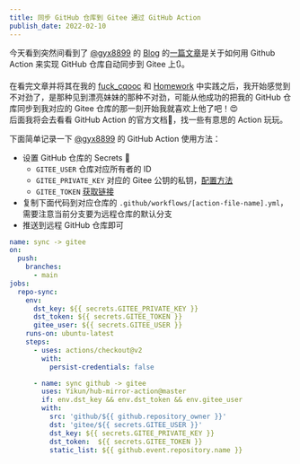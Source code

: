 ```yaml
---
title: 同步 GitHub 仓库到 Gitee 通过 GitHub Action
publish_date: 2022-02-10
---
```


今天看到突然间看到了 [@gyx8899](https://github.com/gyx8899) 的 [Blog](https://gyx8899.gitbook.io) 的[一篇文章](https://gyx8899.gitbook.io/blog/share/syncgithubtogitee)是关于如何用 Github Action 来实现 GitHub 仓库自动同步到 Gitee 上🔃。  
<!-- more -->
在看完文章并将其在我的 [fuck_cqooc](https://github.com/Fatpandac/fuck_cqooc) 和 [Homework](https://github.com/Fatpandac/Homework) 中实践之后，我开始感觉到不对劲了，是那种见到漂亮妹妹的那种不对劲，可能从他成功的把我的 GitHub 仓库同步到我对应的 Gitee 仓库的那一刻开始我就喜欢上他了吧！😍  
后面我将会去看看 GitHub Action 的官方文档📃，找一些有意思的 Action 玩玩。  

下面简单记录一下 [@gyx8899](https://github.com/gyx8899) 的 GitHub Action 使用方法：  
- 设置 GitHub 仓库的 Secrets 🔑
    - `GITEE_USER` 仓库对应所有者的 ID
    - `GITEE_PRIVATE_KEY` 对应的 Gitee 公钥的私钥，[配置方法](https://gitee.com/help/articles/4181)
    - `GITEE_TOKEN` [获取链接](https://gitee.com/profile/personal_access_tokens)
- 复制下面代码到对应仓库的 `.github/workflows/[action-file-name].yml`，需要注意当前分支要为远程仓库的默认分支
- 推送到远程 GitHub 仓库即可  

```yaml
name: sync -> gitee
on:
  push:
    branches:
      - main
jobs:
  repo-sync:
    env:
      dst_key: ${{ secrets.GITEE_PRIVATE_KEY }}
      dst_token: ${{ secrets.GITEE_TOKEN }}
      gitee_user: ${{ secrets.GITEE_USER }}
    runs-on: ubuntu-latest
    steps:
      - uses: actions/checkout@v2
        with:
          persist-credentials: false

      - name: sync github -> gitee
        uses: Yikun/hub-mirror-action@master
        if: env.dst_key && env.dst_token && env.gitee_user
        with:
          src: 'github/${{ github.repository_owner }}'
          dst: 'gitee/${{ secrets.GITEE_USER }}'
          dst_key: ${{ secrets.GITEE_PRIVATE_KEY }}
          dst_token:  ${{ secrets.GITEE_TOKEN }}
          static_list: ${{ github.event.repository.name }}
```

